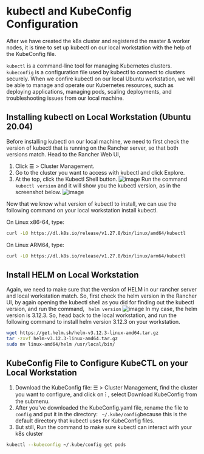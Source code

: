 # kubectl and KubeConfig Configuration

After we have created the k8s cluster and registered the master & worker nodes, it is time to set up kubectl on our local workstation with the help of the KubeConfig file.

`kubectl` is a command-line tool for managing Kubernetes clusters. `kubeconfig` is a configuration file used by kubectl to connect to clusters securely. When we confire kubectl on our local Ubuntu workstation, we will be able to manage and operate our Kubernetes resources, such as deploying applications, managing pods, scaling deployments, and troubleshooting issues from our local machine.

## Installing kubectl on Local Workstation (Ubuntu 20.04)

Before installing kubectl on our local machine, we need to first check the version of kubectl that is running on the Rancher server, so that both versions match. Head to the Rancher Web UI, 

1. Click ☰ > Cluster Management.
2. Go to the cluster you want to access with kubectl and click Explore.
3. At the top, click the Kubectl Shell button. ![image](https://github.com/samishafique786/container-orch-w-k8s/assets/108603607/a188e493-1227-457d-b3f3-77a462d9b29e)
Run the command ``` kubectl version ``` and it will show you the kubectl version, as in the screenshot below.
![image](https://github.com/samishafique786/container-orch-w-k8s/assets/108603607/fb2937e5-3036-4530-b276-0b26acc05e32)

Now that we know what version of kubectl to install, we can use the following command on your local workstation install kubectl.

On Linux x86-64, type: 
```bash
curl -LO https://dl.k8s.io/release/v1.27.8/bin/linux/amd64/kubectl
```
On Linux ARM64, type: 
```bash
curl -LO https://dl.k8s.io/release/v1.27.8/bin/linux/arm64/kubectl 
```

## Install HELM on Local Workstation

Again, we need to make sure that the version of HELM in our rancher server and local workstation match. So, first check the helm version in the Rancher UI, by again opening the kubectl shell as you did for finding out the kubectl version, and run the command, ``` helm version```
![image](https://github.com/samishafique786/container-orch-w-k8s/assets/108603607/3bb8cbee-9f0e-4ca7-a620-6b6cf5b47fe8)
In my case, the helm version is 3.12.3.
So, head back to the local workstation, and run the following command to install helm version 3.12.3 on your workstation.

```bash
wget https://get.helm.sh/helm-v3.12.3-linux-amd64.tar.gz
tar -zxvf helm-v3.12.3-linux-amd64.tar.gz
sudo mv linux-amd64/helm /usr/local/bin/
```
## KubeConfig File to Configure KubeCTL on your Local Workstation

1. Download the KubeConfig file: ☰ > Cluster Management, find the cluster you want to configure, and click on **⁝** , select Download KubeConfig from the submenu.
2. After you've downloaded the KubeConfig.yaml file, rename the file to ```config``` and put it in the directory: ``` ~/.kube/config```because this is the default directory that kubectl uses for KubeConfig files.
3. But still, Run the command to make sure kubectl can interact with your k8s cluster
```bash
kubectl --kubeconfig ~/.kube/config get pods
```
